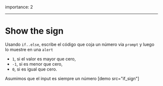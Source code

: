 importance: 2

---

# Show the sign

Usando `if..else`, escribe el código que coja un número via `prompt` y luego lo muestre en una `alert`

- `1`, si el valor es mayor que cero,
- `-1`, si es menor que cero,
- `0`, si es igual que cero.

Asumimos que el input es siempre un número
[demo src="if_sign"]
